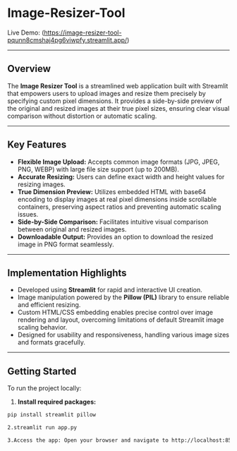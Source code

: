 # Image-Resizer-Tool


Live Demo:
(https://image-resizer-tool-pqunn8cmshaj4pg6viwpfy.streamlit.app/)

---

## Overview

The **Image Resizer Tool** is a streamlined web application built with Streamlit that empowers users to upload images and resize them precisely by specifying custom pixel dimensions. It provides a side-by-side preview of the original and resized images at their true pixel sizes, ensuring clear visual comparison without distortion or automatic scaling.

---

## Key Features

- **Flexible Image Upload:** Accepts common image formats (JPG, JPEG, PNG, WEBP) with large file size support (up to 200MB).  
- **Accurate Resizing:** Users can define exact width and height values for resizing images.  
- **True Dimension Preview:** Utilizes embedded HTML with base64 encoding to display images at real pixel dimensions inside scrollable containers, preserving aspect ratios and preventing automatic scaling issues.  
- **Side-by-Side Comparison:** Facilitates intuitive visual comparison between original and resized images.  
- **Downloadable Output:** Provides an option to download the resized image in PNG format seamlessly.

---

## Implementation Highlights

- Developed using **Streamlit** for rapid and interactive UI creation.  
- Image manipulation powered by the **Pillow (PIL)** library to ensure reliable and efficient resizing.  
- Custom HTML/CSS embedding enables precise control over image rendering and layout, overcoming limitations of default Streamlit image scaling behavior.  
- Designed for usability and responsiveness, handling various image sizes and formats gracefully.

---

## Getting Started

To run the project locally:

1. **Install required packages:**

```bash
pip install streamlit pillow

2.streamlit run app.py

3.Access the app: Open your browser and navigate to http://localhost:8501
